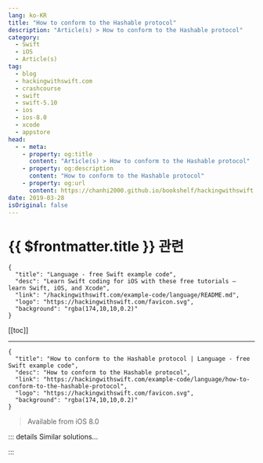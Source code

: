 ```yaml
---
lang: ko-KR
title: "How to conform to the Hashable protocol"
description: "Article(s) > How to conform to the Hashable protocol"
category:
  - Swift
  - iOS
  - Article(s)
tag: 
  - blog
  - hackingwithswift.com
  - crashcourse
  - swift
  - swift-5.10
  - ios
  - ios-8.0
  - xcode
  - appstore
head:
  - - meta:
    - property: og:title
      content: "Article(s) > How to conform to the Hashable protocol"
    - property: og:description
      content: "How to conform to the Hashable protocol"
    - property: og:url
      content: https://chanhi2000.github.io/bookshelf/hackingwithswift.com/example-code/language/how-to-conform-to-the-hashable-protocol.html
date: 2019-03-28
isOriginal: false
---
```


# {{ $frontmatter.title }} 관련

```component VPCard
{
  "title": "Language - free Swift example code",
  "desc": "Learn Swift coding for iOS with these free tutorials – learn Swift, iOS, and Xcode",
  "link": "/hackingwithswift.com/example-code/language/README.md",
  "logo": "https://hackingwithswift.com/favicon.svg",
  "background": "rgba(174,10,10,0.2)"
}
```

[[toc]]

---

```component VPCard
{
  "title": "How to conform to the Hashable protocol | Language - free Swift example code",
  "desc": "How to conform to the Hashable protocol",
  "link": "https://hackingwithswift.com/example-code/language/how-to-conform-to-the-hashable-protocol",
  "logo": "https://hackingwithswift.com/favicon.svg",
  "background": "rgba(174,10,10,0.2)"
}
```

> Available from iOS 8.0

<!-- TODO: 작성 -->

<!-- 
In Swift, conforming to the `Hashable` protocol is often just as easy as adding `Hashable` to your conformance list. However, if you have custom requirements, or use properties that don’t all conform to `Hashable`, it takes a little more work.

Here’s an example struct we can work with:

```swift
struct iPad: Hashable {
    var serialNumber: String
    var capacity: Int
}
```

Because that conforms to the `Hashable` protocol and both its properties also conform to the `Hashable` protocol, Swift will generate a `hash(into:)` method automatically.

However, in this case we can see that `serialNumber` is enough to identify each iPad uniquely so hashing `capacity` isn’t needed. So, we can write our own implementation of `hash(into:)` that hashes just that one property:

```swift
func hash(into hasher: inout Hasher) {
    hasher.combine(serialNumber)
}
```

You can add more properties to your hash by calling `combine()` repeatedly, and the order in which you add properties affects the finished hash value.

Swift uses a random seed every time it hashes an object, which means the hash value for any object is effectively guaranteed to be different between runs of your app.

This in turn means that elements you add to a set or a dictionary are highly likely to have a different order each time you run your app.

-->

::: details Similar solutions…

<!--
/example-code/language/how-to-conform-to-the-comparable-protocol">How to conform to the Comparable protocol 
/example-code/language/how-to-conform-to-the-equatable-protocol">How to conform to the Equatable protocol 
/quick-start/swiftui/how-to-fix-referencing-initializer-initwrappedvalue-on-observedobject-requires-that-sometype-conform-to-observableobject">How to fix “Referencing initializer 'init(wrappedValue:)' on 'ObservedObject' requires that ‘SomeType’ conform to 'ObservableObject'" 
/quick-start/swiftui/how-to-fix-initializer-init-rowcontent-requires-that-sometype-conform-to-identifiable">How to fix “Initializer 'init(_:rowContent:)' requires that ‘SomeType’ conform to 'Identifiable’” 
/example-code/language/how-to-constrain-a-protocol-associated-type">How to constrain a protocol associated type</a>
-->

:::

